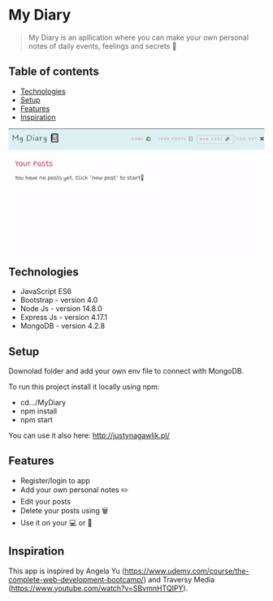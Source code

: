 # My Diary

> My Diary is an apllication where you can make your own personal notes of daily events, feelings and secrets 📖

## Table of contents

- [Technologies](#technologies)
- [Setup](#setup)
- [Features](#features)
- [Inspiration](#inspiration)

![](public/diary.gif)

## Technologies

- JavaScript ES6
- Bootstrap - version 4.0
- Node Js - version 14.8.0
- Express Js - version 4.17.1
- MongoDB - version 4.2.8

## Setup

Downolad folder and add your own env file to connect with MongoDB.

To run this project install it locally using npm:

- cd.../MyDiary
- npm install
- npm start

You can use it also here: http://justynagawlik.pl/

## Features

- Register/login to app
- Add your own personal notes ✏️
- Edit your posts 
- Delete your posts using 🗑️
- Use it on your 💻 or 📱

## Inspiration

This app is inspired by Angela Yu (https://www.udemy.com/course/the-complete-web-development-bootcamp/) and Traversy Media (https://www.youtube.com/watch?v=SBvmnHTQIPY).
